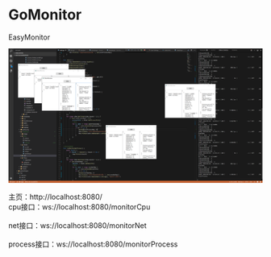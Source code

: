 # GoMonitor
EasyMonitor

![Image text](https://raw.githubusercontent.com/liuwangchen/GoMonitor/master/Image/monitor.png)

主页：http://localhost:8080/ 
<br/>cpu接口：ws://localhost:8080/monitorCpu
<br/>
<br/>net接口：ws://localhost:8080/monitorNet
<br/>
<br/>process接口：ws://localhost:8080/monitorProcess